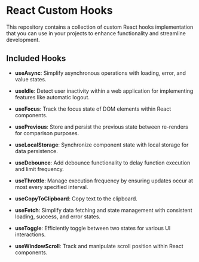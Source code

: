 # React Custom Hooks

This repository contains a collection of custom React hooks implementation that you can use in your projects to enhance functionality and streamline development.

## Included Hooks

- <a name="useAsync"></a> **useAsync**: Simplify asynchronous operations with loading, error, and value states.

- <a name="useIdle"></a> **useIdle**: Detect user inactivity within a web application for implementing features like automatic logout.

- <a name="useFocus"></a> **useFocus**: Track the focus state of DOM elements within React components.

- <a name="usePrevious"></a> **usePrevious**: Store and persist the previous state between re-renders for comparison purposes.

- <a name="useLocalStorage"></a> **useLocalStorage**: Synchronize component state with local storage for data persistence.

- <a name="useDebounce"></a> **useDebounce**: Add debounce functionality to delay function execution and limit frequency.

- <a name="useThrottle"></a> **useThrottle**: Manage execution frequency by ensuring updates occur at most every specified interval.

- <a name="useCopyToClipboard"></a> **useCopyToClipboard**: Copy text to the clipboard.

- <a name="useFetch"></a> **useFetch**: Simplify data fetching and state management with consistent loading, success, and error states.

- <a name="useToggle"></a> **useToggle**: Efficiently toggle between two states for various UI interactions.

- <a name="useWindowScroll"></a> **useWindowScroll**: Track and manipulate scroll position within React components.
